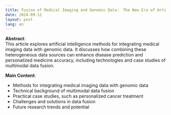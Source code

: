 ```yaml
---
title: Fusion of Medical Imaging and Genomic Data： The New Era of Artificial Intelligence
date: 2024-09-12
layout: post
lang: en
---
```


**Abstract**:  
This article explores artificial intelligence methods for integrating medical imaging data with genomic data. It discusses how combining these heterogeneous data sources can enhance disease prediction and personalized medicine accuracy, including technologies and case studies of multimodal data fusion.

**Main Content**:
- Methods for integrating medical imaging data with genomic data
- Technical background of multimodal data fusion
- Practical case studies, such as personalized cancer treatment
- Challenges and solutions in data fusion
- Future research trends and potential
